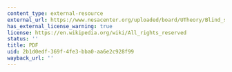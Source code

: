 ```yaml
---
content_type: external-resource
external_url: https://www.nesacenter.org/uploaded/board/UTheory/Blind_spot_of_institutional_leadership.pdf
has_external_license_warning: true
license: https://en.wikipedia.org/wiki/All_rights_reserved
status: ''
title: PDF
uid: 2b1d0edf-369f-4fe3-bba0-aa6e2c928f99
wayback_url: ''
---
```

